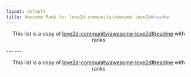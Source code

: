 ```yaml
---
layout: default
title: Awesome Rank for love2d-community/awesome-love2d#readme
---
```


<p align="center">
	This list is a copy of <a href="https://github.com/love2d-community/awesome-love2d#readme">love2d-community/awesome-love2d#readme</a> with ranks
</p>
---
---
<p align="center">
	This list is a copy of <a href="https://github.com/love2d-community/awesome-love2d#readme">love2d-community/awesome-love2d#readme</a> with ranks
</p>
